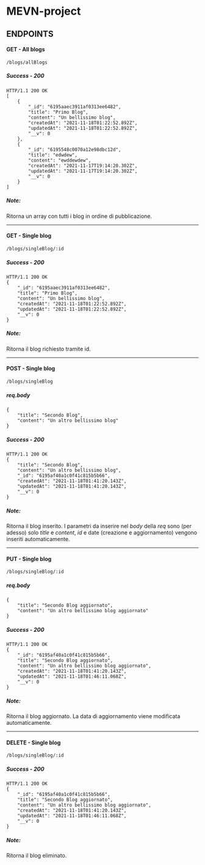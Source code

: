 # MEVN-project

## ENDPOINTS

#### GET - All blogs

```
/blogs/allBlogs
```

##### Success - 200

```
HTTP/1.1 200 OK
[
    {
        "_id": "6195aaec3911af0313ee6482",
        "title": "Primo Blog",
        "content": "Un bellissimo blog",
        "createdAt": "2021-11-18T01:22:52.892Z",
        "updatedAt": "2021-11-18T01:22:52.892Z",
        "__v": 0
    },
    {
        "_id": "6195548c0070a12e98dbc12d",
        "title": "edwdew",
        "content": "ewddewdew",
        "createdAt": "2021-11-17T19:14:20.302Z",
        "updatedAt": "2021-11-17T19:14:20.302Z",
        "__v": 0
    }
]
```

##### Note:

Ritorna un array con tutti i blog in ordine di pubblicazione.

---

#### GET - Single blog

```
/blogs/singleBlog/:id
```

##### Success - 200

```
HTTP/1.1 200 OK
{
    "_id": "6195aaec3911af0313ee6482",
    "title": "Primo Blog",
    "content": "Un bellissimo blog",
    "createdAt": "2021-11-18T01:22:52.892Z",
    "updatedAt": "2021-11-18T01:22:52.892Z",
    "__v": 0
}
```

##### Note:

Ritorna il blog richiesto tramite id.

---

#### POST - Single blog

```
/blogs/singleBlog
```

##### req.body

```
{
    "title": "Secondo Blog",
    "content": "Un altro bellissimo blog"
}
```

##### Success - 200

```
HTTP/1.1 200 OK
{
    "title": "Secondo Blog",
    "content": "Un altro bellissimo blog",
    "_id": "6195af40a1c0f41c815b5b66",
    "createdAt": "2021-11-18T01:41:20.143Z",
    "updatedAt": "2021-11-18T01:41:20.143Z",
    "__v": 0
}
```

##### Note:

Ritorna il blog inserito. I parametri da inserire nel *body* della *req* sono (per adesso) solo *title* e *content*, *id* e date (creazione e aggiornamento) vengono inseriti automaticamente.

---

#### PUT - Single blog

```
/blogs/singleBlog/:id
```

##### req.body

```
{
    "title": "Secondo Blog aggiornato",
    "content": "Un altro bellissimo blog aggiornato"
}
```

##### Success - 200

```
HTTP/1.1 200 OK
{
    "_id": "6195af40a1c0f41c815b5b66",
    "title": "Secondo Blog aggiornato",
    "content": "Un altro bellissimo blog aggiornato",
    "createdAt": "2021-11-18T01:41:20.143Z",
    "updatedAt": "2021-11-18T01:46:11.068Z",
    "__v": 0
}
```

##### Note:

Ritorna il blog aggiornato. La data di aggiornamento viene modificata automaticamente.


---

#### DELETE - Single blog

```
/blogs/singleBlog/:id
```

##### Success - 200

```
HTTP/1.1 200 OK
{
    "_id": "6195af40a1c0f41c815b5b66",
    "title": "Secondo Blog aggiornato",
    "content": "Un altro bellissimo blog aggiornato",
    "createdAt": "2021-11-18T01:41:20.143Z",
    "updatedAt": "2021-11-18T01:46:11.068Z",
    "__v": 0
}
```

##### Note:

Ritorna il blog eliminato.
